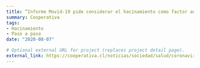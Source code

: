 ```yaml
---
title: “Informe Movid-19 pide considerar el hacinamiento como factor antes de avanzar con plan 'Paso a paso'”
summary: Cooperativa
tags:
- Hacinamiento
- Paso a paso
date: "2020-08-07"

# Optional external URL for project (replaces project detail page).
external_link: https://cooperativa.cl/noticias/sociedad/salud/coronavirus/informe-movid-19-pide-considerar-el-hacinamiento-como-factor-antes-de/2020-08-07/214546.html
---
```

